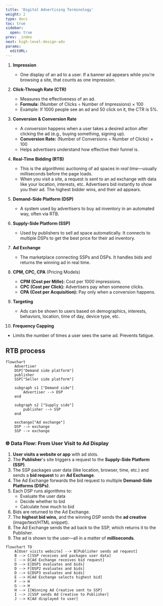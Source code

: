 ```yaml
---
title: 'Digital Advertising Terminology'
weight: 2
type: docs
toc: true
sidebar:
  open: true
prev: _index
next: high-level-design-adv
params:
  editURL: 
---
```


1. **Impression**  
   - One display of an ad to a user. If a banner ad appears while you’re browsing a site, that counts as one impression.

2. **Click-Through Rate (CTR)**  
   - Measures the effectiveness of an ad.  
   - **Formula:** (Number of Clicks ÷ Number of Impressions) × 100  
   - Example: If 1000 people see an ad and 50 click on it, the CTR is 5%.

3. **Conversion & Conversion Rate**  
   - A *conversion* happens when a user takes a desired action after clicking the ad (e.g., buying something, signing up).  
   - **Conversion Rate:** (Number of Conversions ÷ Number of Clicks) × 100  
   - Helps advertisers understand how effective their funnel is.

4. **Real-Time Bidding (RTB)**  
   - This is the algorithmic auctioning of ad spaces in *real time*—usually milliseconds before the page loads.  
   - When you visit a site, a request is sent to an ad exchange with data like your location, interests, etc. Advertisers bid instantly to show you their ad. The highest bidder wins, and their ad appears.

5. **Demand-Side Platform (DSP)**  
   - A system used by advertisers to buy ad inventory in an automated way, often via RTB.

6. **Supply-Side Platform (SSP)**  
   - Used by publishers to sell ad space automatically. It connects to multiple DSPs to get the best price for their ad inventory.

7. **Ad Exchange**  
   - The marketplace connecting SSPs and DSPs. It handles bids and returns the winning ad in real time.

8. **CPM, CPC, CPA** (Pricing Models)  
   - **CPM (Cost per Mille):** Cost per 1000 impressions.  
   - **CPC (Cost per Click):** Advertisers pay when someone clicks.  
   - **CPA (Cost per Acquisition):** Pay only when a conversion happens.

9. **Targeting**  
   - Ads can be shown to users based on demographics, interests, behaviors, location, time of day, device type, etc.

10. **Frequency Capping**  
   - Limits the number of times a user sees the same ad. Prevents fatigue.


## RTB process

```mermaid
flowchart 
    Advertiser
    DSP["Demand side platform"]
    publisher
    SSP["Seller side platform"]

    subgraph s1 ["Demand side"]
        Advertiser --> DSP
    end

    subgraph s2 ["Supply side"]
        publisher --> SSP
    end

    exchange["Ad exchange"]
    DSP --> exchange 
    SSP --> exchange
```

### 🌐 **Data Flow: From User Visit to Ad Display**

1. **User visits a website or app** with ad slots.
2. The **Publisher**'s site triggers a request to the **Supply-Side Platform (SSP)**.
3. The SSP packages user data (like location, browser, time, etc.) and sends a **bid request** to an **Ad Exchange**.
4. The Ad Exchange forwards the bid request to multiple **Demand-Side Platforms (DSPs)**.
5. Each DSP runs algorithms to:
   - Evaluate the user data
   - Decide whether to bid
   - Calculate how much to bid
6. Bids are returned to the Ad Exchange.
7. The **highest bid wins**, and the winning DSP sends the **ad creative** (image/text/HTML snippet).
8. The Ad Exchange sends the ad back to the SSP, which returns it to the Publisher.
9. The ad is shown to the user—all in a matter of **milliseconds**.


```mermaid
flowchart TD
    A[User visits website] --> B[Publisher sends ad request]
    B --> C[SSP receives and packages user data]
    C --> D[Ad Exchange receives bid request]
    D --> E[DSP1 evaluates and bids]
    D --> F[DSP2 evaluates and bids]
    D --> G[DSP3 evaluates and bids]
    E --> H[Ad Exchange selects highest bid]
    F --> H
    G --> H
    H --> I[Winning Ad Creative sent to SSP]
    I --> J[SSP sends Ad Creative to Publisher]
    J --> K[Ad displayed to user]
```

